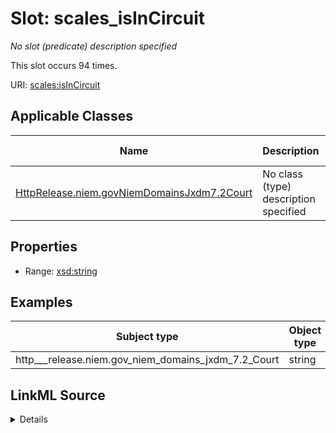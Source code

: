 

# Slot: scales_isInCircuit


_No slot (predicate) description specified_






This slot occurs 94 times.


URI: [scales:isInCircuit](http://schemas.scales-okn.org/rdf/scales#isInCircuit)



<!-- no inheritance hierarchy -->





## Applicable Classes

| Name | Description | Modifies Slot |
| --- | --- | --- |
| [HttpRelease.niem.govNiemDomainsJxdm7.2Court](../classes/HttpRelease.niem.govNiemDomainsJxdm7.2Court.md) | No class (type) description specified |  yes  |







## Properties

* Range: [xsd:string](http://www.w3.org/2001/XMLSchema#string)






## Examples

| Subject type | Object type | Example subject | Example object | Occurrences |
| --- | --- | --- | --- | --- |
| http___release.niem.gov_niem_domains_jxdm_7.2_Court | string | scales:Court/akd | Ninth | 94 |




## LinkML Source

<details>

```yaml
name: scales_isInCircuit
annotations:
  count:
    tag: count
    value: 94
description: No slot (predicate) description specified
examples:
- object:
    example_object: Ninth
    example_object_type: string
    example_predicate: scales:isInCircuit
    example_subject: scales:Court/akd
    example_subject_type: http___release.niem.gov_niem_domains_jxdm_7.2_Court
from_schema: scales-kg
rank: 1000
slot_uri: scales:isInCircuit
alias: scales_isInCircuit
domain_of:
- http___release.niem.gov_niem_domains_jxdm_7.2_Court
range: string

```
</details>